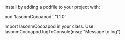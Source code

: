 Install by adding a podfile to your project with:

  pod 'IasonmCocoapod', '1.1.0'
  
Import IasonmCocoapod in your class. 
Use:
IasonmCocoapod.logToConsole(msg: "Message to log")
